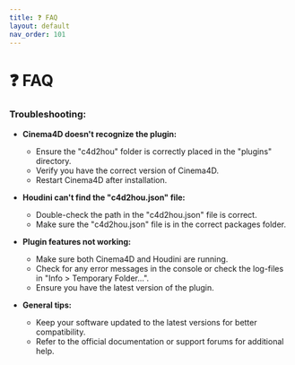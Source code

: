 ```yaml
---
title: ❓ FAQ
layout: default
nav_order: 101
---
```


# ❓ FAQ

### Troubleshooting:

- **Cinema4D doesn't recognize the plugin:**
  - Ensure the "c4d2hou" folder is correctly placed in the "plugins" directory.
  - Verify you have the correct version of Cinema4D.
  - Restart Cinema4D after installation.

- **Houdini can't find the "c4d2hou.json" file:**
  - Double-check the path in the "c4d2hou.json" file is correct.
  - Make sure the "c4d2hou.json" file is in the correct packages folder.

- **Plugin features not working:**
  - Make sure both Cinema4D and Houdini are running.
  - Check for any error messages in the console or check the log-files in "Info > Temporary Folder...".
  - Ensure you have the latest version of the plugin.

- **General tips:**
  - Keep your software updated to the latest versions for better compatibility.
  - Refer to the official documentation or support forums for additional help.
